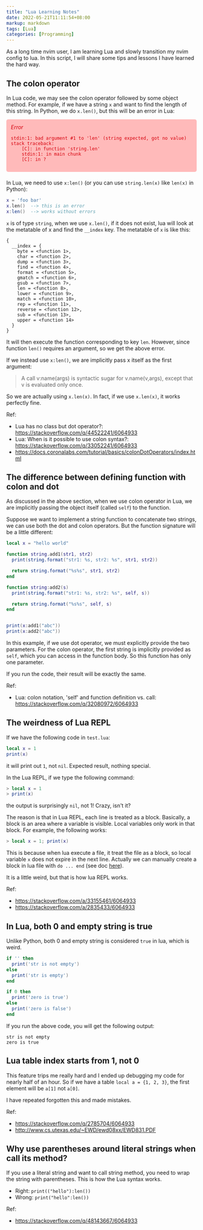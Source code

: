 ```yaml
---
title: "Lua Learning Notes"
date: 2022-05-21T11:11:54+08:00
markup: markdown
tags: [Lua]
categories: [Programming]
---
```


As a long time nvim user, I am learning Lua and slowly transition my nvim config to lua.
In this script, I will share some tips and lessons I have learned the hard way.

<!--more-->

## The colon operator

In Lua code, we may see the colon operator followed by some object method.
For example, if we have a string `x` and want to find the length of this string.
In Python, we do `x.len()`, but this will be an error in Lua:

<style type="text/css">
@import url('//maxcdn.bootstrapcdn.com/font-awesome/4.2.0/css/font-awesome.min.css');

.error-msg {
    color: #D8000C;
    background-color: #FFBABA;
    margin: 5px 0;
    margin-bottom: 20px;
    padding: 10px;
    border-radius: 5px 5px 5px 5px;
    border: 2px solid transparent;
    border-color: transparent;
}
</style>

<div class="error-msg">
    <i class="fa fa-times-circle"> Error</i></br>

    stdin:1: bad argument #1 to 'len' (string expected, got no value)
    stack traceback:
        [C]: in function 'string.len'
        stdin:1: in main chunk
        [C]: in ?
</div>

In Lua, we need to use `x:len()` (or you can use `string.len(x)` like `len(x)` in Python):

```lua
x = 'foo bar'
x.len()  --> this is an error
x:len()  --> works without errors
```

`x` is of type `string`, when we use `x.len()`, if it does not exist, lua will look at the metatable of x and find the `__index` key.
The metatable of `x` is like this:

```
{
  __index = {
    byte = <function 1>,
    char = <function 2>,
    dump = <function 3>,
    find = <function 4>,
    format = <function 5>,
    gmatch = <function 6>,
    gsub = <function 7>,
    len = <function 8>,
    lower = <function 9>,
    match = <function 10>,
    rep = <function 11>,
    reverse = <function 12>,
    sub = <function 13>,
    upper = <function 14>
  }
}
```

It will then execute the function corresponding to key `len`.
However, since function `len()` requires an argument, so we get the above error.

If we instead use `x:len()`, we are implicitly pass x itself as the first argument:

> A call v:name(args) is syntactic sugar for v.name(v,args), except that v is evaluated only once.

So we are actually using `x.len(x)`. In fact, if we use `x.len(x)`, it works perfectly fine.

Ref:

+ Lua has no class but dot operator?: https://stackoverflow.com/q/44522241/6064933
+ Lua: When is it possible to use colon syntax?: https://stackoverflow.com/q/33052241/6064933
+ https://docs.coronalabs.com/tutorial/basics/colonDotOperators/index.html

## The difference between defining function with colon and dot

As discussed in the above section, when we use colon operator in Lua,
we are implicitly passing the object itself (called `self`) to the function.

Suppose we want to implement a string function to concatenate two strings, we can use both the dot and colon operators.
But the function signature will be a little different:

```lua
local x = "hello world"

function string.add1(str1, str2)
  print(string.format("str1: %s, str2: %s", str1, str2))

  return string.format("%s%s", str1, str2)
end

function string:add2(s)
  print(string.format("str1: %s, str2: %s", self, s))

  return string.format("%s%s", self, s)
end


print(x:add1("abc"))
print(x:add2("abc"))
```

In this example, if we use dot operator, we must explicitly provide the two parameters.
For the colon operator, the first string is implicitly provided as `self`, which you can access in the function body.
So this function has only one parameter.

If you run the code, their result will be exactly the same.

Ref:

+ Lua: colon notation, 'self' and function definition vs. call: https://stackoverflow.com/q/32080972/6064933

## The weirdness of Lua REPL

If we have the following code in `test.lua`:

```lua
local x = 1
print(x)
```

it will print out `1`, not `nil`. Expected result, nothing special.

In the Lua REPL, if we type the following command:

```lua
> local x = 1
> print(x)
```

the output is surprisingly `nil`, not 1! Crazy, isn't it?

The reason is that in Lua REPL, each line is treated as a block.
Basically, a block is an area where a variable is visible.
Local variables only work in that block. For example, the following works:

```lua
> local x = 1; print(x)
```


This is because when lua execute a file, it treat the file as a block,
so local variable `x` does not expire in the next line.
Actually we can manually create a block in lua file with `do ... end` (see doc [here](https://www.lua.org/pil/4.2.html)).

It is a little weird, but that is how lua REPL works.

Ref:

+ https://stackoverflow.com/a/33155461/6064933
+ https://stackoverflow.com/a/2835433/6064933

## In Lua, both 0 and empty string is true

Unlike Python, both 0 and empty string is considered `true` in lua, which is weird.

```lua
if '' then
  print('str is not empty')
else
  print('str is empty')
end

if 0 then
  print('zero is true')
else
  print('zero is false')
end
```

If you run the above code, you will get the following output:

```
str is not empty
zero is true
```

## Lua table index starts from 1, not 0

This feature trips me really hard and I ended up debugging my code for nearly half of an hour.
So if we have a table `local a = {1, 2, 3}`, the first element will be `a[1]` not `a[0]`.

I have repeated forgotten this and made mistakes.

Ref:

+ https://stackoverflow.com/q/2785704/6064933
+ http://www.cs.utexas.edu/~EWD/ewd08xx/EWD831.PDF

## Why use parentheses around literal strings when call its method?

If you use a literal string and want to call string method, you need to wrap the string with parentheses.
This is how the Lua syntax works.

+ Right: `print(("hello"):len())`
+ Wrong: `print("hello":len())`

Ref:

+ https://stackoverflow.com/q/48143667/6064933
